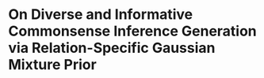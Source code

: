 <!--
 * @Author: your name
 * @Date: 2020-10-18 16:36:24
 * @LastEditTime: 2020-10-18 16:37:11
 * @LastEditors: your name
 * @Description: In User Settings Edit
 * @FilePath: /generation/README.md
-->
# On Diverse and Informative Commonsense Inference Generation via Relation-Specific Gaussian Mixture Prior